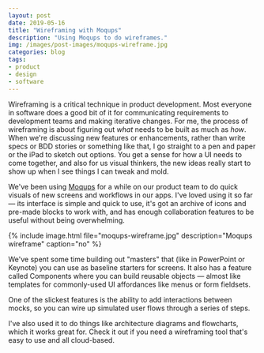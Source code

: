 ```yaml
---
layout: post
date: 2019-05-16
title: "Wireframing with Moqups"
description: "Using Moqups to do wireframes."
img: /images/post-images/moqups-wireframe.jpg
categories: blog
tags:
- product
- design
- software
---
```


Wireframing is a critical technique in product development. Most everyone in software does a good bit of it for communicating requirements to development teams and making iterative changes. For me, the process of wireframing is about figuring out *what* needs to be built as much as *how*. When we're discussing new features or enhancements, rather than write specs or BDD stories or something like that, I go straight to a pen and paper or the iPad to sketch out options. You get a sense for how a UI needs to come together, and also for us visual thinkers, the new ideas really start to show up when I see things I can tweak and mold.

We've been using [Moqups](https://moqups.com/ "Moqups") for a while on our product team to do quick visuals of new screens and workflows in our apps. I've loved using it so far — its interface is simple and quick to use, it's got an archive of icons and pre-made blocks to work with, and has enough collaboration features to be useful without being overwhelming.

{% include image.html file="moqups-wireframe.jpg" description="Moqups wireframe" caption="no" %}

We've spent some time building out "masters" that (like in PowerPoint or Keynote) you can use as baseline starters for screens. It also has a feature called Components where you can build reusable objects — almost like templates for commonly-used UI affordances like menus or form fieldsets.

One of the slickest features is the ability to add interactions between mocks, so you can wire up simulated user flows through a series of steps.

I've also used it to do things like architecture diagrams and flowcharts, which it works great for. Check it out if you need a wireframing tool that's easy to use and all cloud-based.
